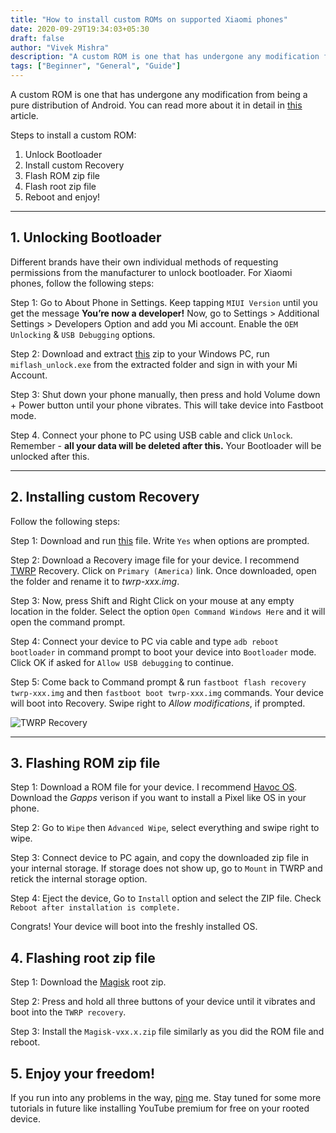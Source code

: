 ```yaml
---
title: "How to install custom ROMs on supported Xiaomi phones"
date: 2020-09-29T19:34:03+05:30
draft: false
author: "Vivek Mishra"
description: "A custom ROM is one that has undergone any modification from being a pure distribution of Android. You can read more about it in detail in [this](https://www.androidauthority.com/what-is-a-custom-rom-android-74072/) article."
tags: ["Beginner", "General", "Guide"]
---
```


A custom ROM is one that has undergone any modification from being a pure distribution of Android. You can read more about it in detail in [this](https://www.androidauthority.com/what-is-a-custom-rom-android-74072/) article.

Steps to install a custom ROM:

1. Unlock Bootloader
2. Install custom Recovery
3. Flash ROM zip file
4. Flash root zip file
5. Reboot and enjoy!

---

## 1. Unlocking Bootloader

Different brands have their own individual methods of requesting permissions from the manufacturer to unlock bootloader. For Xiaomi phones, follow the following steps:

Step 1: Go to About Phone in Settings. Keep tapping `MIUI Version` until you get the message **You’re now a developer!** Now, go to Settings > Additional Settings > Developers Option and add you Mi account. Enable the `OEM Unlocking` & `USB Debugging` options.

Step 2: Download and extract [this](http://miuirom.xiaomi.com/rom/u1106245679/4.5.813.51/miflash_unlock-en-4.5.813.51.zip) zip to your Windows PC, run `miflash_unlock.exe` from the extracted folder and sign in with your Mi Account.

Step 3: Shut down your phone manually, then press and hold Volume down + Power button until your phone vibrates. This will take device into Fastboot mode.

Step 4. Connect your phone to PC using USB cable and click `Unlock`. Remember - **all your data will be deleted after this.** Your Bootloader will be unlocked after this.

---

## 2. Installing custom Recovery

Follow the following steps:

Step 1: Download and run [this](https://forum.xda-developers.com/attachment.php?attachmentid=4623157&d=1540039037) file. Write `Yes` when options are prompted.

Step 2: Download a Recovery image file for your device. I recommend [TWRP](https://twrp.me/Devices/Xiaomi/) Recovery. Click on `Primary (America)` link. Once downloaded, open the folder and rename it to _twrp-xxx.img_.

Step 3: Now, press Shift and Right Click on your mouse at any empty location in the folder. Select the option `Open Command Windows Here` and it will open the command prompt.

Step 4: Connect your device to PC via cable and type `adb reboot bootloader` in command prompt to boot your device into `Bootloader` mode. Click OK if asked for `Allow USB debugging` to continue.

Step 5: Come back to Command prompt & run `fastboot flash recovery twrp-xxx.img` and then `fastboot boot twrp-xxx.img` commands. Your device will boot into Recovery. Swipe right to _Allow modifications_, if prompted.

![TWRP Recovery](https://upload.wikimedia.org/wikipedia/commons/e/e0/TWRP_3.0.0-0.png)

---

## 3. Flashing ROM zip file

Step 1: Download a ROM file for your device. I recommend [Havoc OS](https://t.me/Havoc_OS). Download the _Gapps_ verison if you want to install a Pixel like OS in your phone.

Step 2: Go to `Wipe` then `Advanced Wipe`, select everything and swipe right to wipe.

Step 3: Connect device to PC again, and copy the downloaded zip file in your internal storage. If storage does not show up, go to `Mount` in TWRP and retick the internal storage option.

Step 4: Eject the device, Go to `Install` option and select the ZIP file. Check `Reboot after installation is complete.`

Congrats! Your device will boot into the freshly installed OS.

## 4. Flashing root zip file

Step 1: Download the [Magisk](https://github.com/topjohnwu/Magisk/releases/download/v20.4/Magisk-v20.4.zip) root zip.

Step 2: Press and hold all three buttons of your device until it vibrates and boot into the `TWRP recovery`.

Step 3: Install the `Magisk-vxx.x.zip` file similarly as you did the ROM file and reboot.

## 5. Enjoy your freedom!

If you run into any problems in the way, [ping](https://t.me/vvekm) me. Stay tuned for some more tutorials in future like installing YouTube premium for free on your rooted device.
